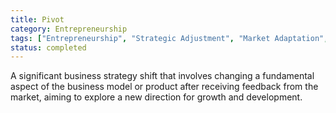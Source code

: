 ```yaml
---
title: Pivot
category: Entrepreneurship
tags: ["Entrepreneurship", "Strategic Adjustment", "Market Adaptation", "Innovation"]
status: completed
---
```

A significant business strategy shift that involves changing a fundamental aspect of the business model or product after receiving feedback from the market, aiming to explore a new direction for growth and development.